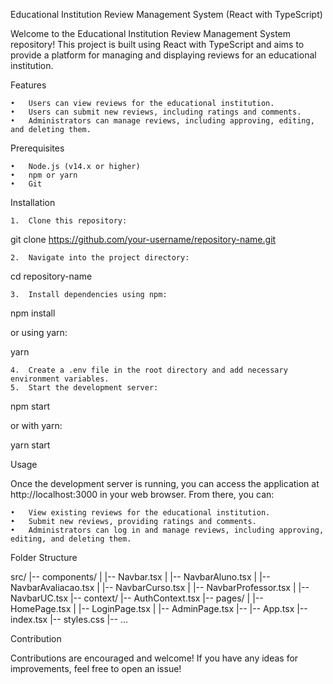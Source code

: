 Educational Institution Review Management System (React with TypeScript)

Welcome to the Educational Institution Review Management System repository! This project is built using React with TypeScript and aims to provide a platform for managing and displaying reviews for an educational institution.

Features

	•	Users can view reviews for the educational institution.
	•	Users can submit new reviews, including ratings and comments.
	•	Administrators can manage reviews, including approving, editing, and deleting them.

Prerequisites

	•	Node.js (v14.x or higher)
	•	npm or yarn
	•	Git

Installation

	1.	Clone this repository:

git clone https://github.com/your-username/repository-name.git

	2.	Navigate into the project directory:

cd repository-name

	3.	Install dependencies using npm:

npm install

or using yarn:

yarn

	4.	Create a .env file in the root directory and add necessary environment variables.
	5.	Start the development server:

npm start

or with yarn:

yarn start

Usage

Once the development server is running, you can access the application at http://localhost:3000 in your web browser. From there, you can:

	•	View existing reviews for the educational institution.
	•	Submit new reviews, providing ratings and comments.
	•	Administrators can log in and manage reviews, including approving, editing, and deleting them.

Folder Structure

src/
|-- components/
|   |-- Navbar.tsx
|   |-- NavbarAluno.tsx
|   |-- NavbarAvaliacao.tsx
|   |-- NavbarCurso.tsx
|   |-- NavbarProfessor.tsx
|   |-- NavbarUC.tsx
|-- context/
    |-- AuthContext.tsx
|-- pages/
|   |-- HomePage.tsx
|   |-- LoginPage.tsx
|   |-- AdminPage.tsx
|-- 
|-- App.tsx
|-- index.tsx
|-- styles.css
|-- ...

Contribution

Contributions are encouraged and welcome! If you have any ideas for improvements, feel free to open an issue!
